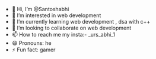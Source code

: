 - 👋 Hi, I’m @Santoshabhi
- 👀 I’m interested in web development
- 🌱 I’m currently learning web development , dsa with c++
- 💞️ I’m looking to collaborate on web development
- 📫 How to reach me my insta:- _urs_abhi_1
- 😄 Pronouns: he
- ⚡ Fun fact: gamer 

<!---
Santoshabhi/Santoshabhi is a ✨ special ✨ repository because its `README.md` (this file) appears on your GitHub profile.
You can click the Preview link to take a look at your changes.
--->
